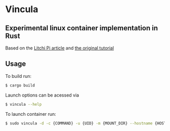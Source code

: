 # Vincula

## Experimental linux container implementation in Rust

Based on the [Litchi Pi article](https://litchipi.github.io/series/container_in_rust) and [the original tutorial](https://blog.lizzie.io/linux-containers-in-500-loc.html)

## Usage 

To build run:
```sh
$ cargo build
```

Launch options can be acessed via 
```sh
$ vincula --help
```

To launch container run:
```sh
$ sudo vincula -d -c {COMMAND} -u {UID} -m {MOUNT_DIR} --hostname {HOSTNAME} -a {ADDITIONAL_MOUNT_PATH}:{PATH_IN_CONTAINER}
```
